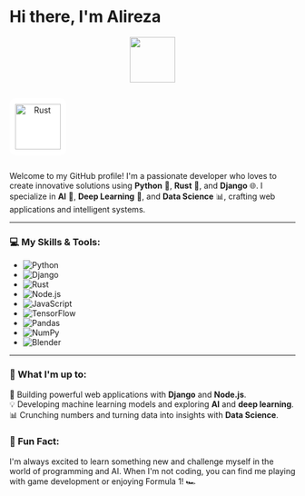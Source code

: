 # Hi there, I'm Alireza

<p align="center">
  <img src="https://media.giphy.com/media/KAq5w47R9rmTuvWOWa/giphy.gif" width="80" height="80">
</p>
<p align="center" style="background-color: white; display: inline-block; padding: 10px; border-radius: 10px;">
  <img src="https://upload.wikimedia.org/wikipedia/commons/d/d5/Rust_programming_language_black_logo.svg" width="80" height="80" alt="Rust">
</p>


Welcome to my GitHub profile! I'm a passionate developer who loves to create innovative solutions using **Python** 🐍, **Rust** 🦀, and **Django** 🌐. I specialize in **AI** 🤖, **Deep Learning** 🧠, and **Data Science** 📊, crafting web applications and intelligent systems.

---

### 💻 My Skills & Tools:
- ![Python](https://img.shields.io/badge/Python-3670A0?style=for-the-badge&logo=python&logoColor=ffdd54)
- ![Django](https://img.shields.io/badge/Django-092E20?style=for-the-badge&logo=django&logoColor=white)
- ![Rust](https://img.shields.io/badge/Rust-000000?style=for-the-badge&logo=rust&logoColor=white)
- ![Node.js](https://img.shields.io/badge/Node.js-43853D?style=for-the-badge&logo=node.js&logoColor=white)
- ![JavaScript](https://img.shields.io/badge/JavaScript-F7DF1E?style=for-the-badge&logo=javascript&logoColor=black)
- ![TensorFlow](https://img.shields.io/badge/TensorFlow-FF6F00?style=for-the-badge&logo=tensorflow&logoColor=white)
- ![Pandas](https://img.shields.io/badge/Pandas-150458?style=for-the-badge&logo=pandas&logoColor=white)
- ![NumPy](https://img.shields.io/badge/Numpy-013243?style=for-the-badge&logo=numpy&logoColor=white)
- ![Blender](https://img.shields.io/badge/Blender-F5792A?style=for-the-badge&logo=blender&logoColor=white)

---

### 🚀 What I'm up to:
🔧 Building powerful web applications with **Django** and **Node.js**.<br>
💡 Developing machine learning models and exploring **AI** and **deep learning**.<br>
📊 Crunching numbers and turning data into insights with **Data Science**.



### 🌟 Fun Fact:
I'm always excited to learn something new and challenge myself in the world of programming and AI. When I'm not coding, you can find me playing with game development or enjoying Formula 1! 🏎️
